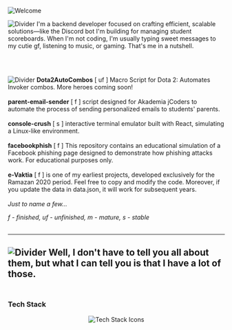 ![Welcome](https://vaxerski.xyz/github/TopGif.gif)

![Divider](https://vaxerski.xyz/github/aboutme2.gif)
I'm a backend developer focused on crafting efficient, scalable solutions—like the Discord bot I'm building for managing student scoreboards. When I'm not coding, I'm usually typing sweet messages to my cutie gf, listening to music, or gaming. That's me in a nutshell.<br/>
<br/>

<br/>

![Divider](https://vaxerski.xyz/github/repos1.gif)
**Dota2AutoCombos** [ uf ] Macro Script for Dota 2: Automates Invoker combos. More heroes coming soon! <br/><br/>
**parent-email-sender** [ f ] script designed for Akademia jCoders to automate the process of sending personalized emails to students' parents. <br/><br/>
**console-crush** [ s ]  interactive terminal emulator built with React, simulating a Linux-like environment.<br/><br/>
**facebookphish** [ f ] This repository contains an educational simulation of a Facebook phishing page designed to demonstrate how phishing attacks work. For educational purposes only.<br/><br/>
**e-Vaktia** [ f ] is one of my earliest projects, developed exclusively for the Ramazan 2020 period. Feel free to copy and modify the code. Moreover, if you update the data in data.json, it will work for subsequent years.<br/><br/>
*Just to name a few...*<br/>

*f - finished, uf - unfinished, m - mature, s - stable*<br/><br/>


---
![Divider](https://vaxerski.xyz/github/repos2.gif)
Well, I don't have to tell you all about them, but what I can tell you is that I have a lot of those.<br/><br/>
---

### Tech Stack  

<div align="center">
  <img src="https://skillicons.dev/icons?i=nodejs,express,mongodb,react,docker,linux,php,laravel,python,selenium,figma" alt="Tech Stack Icons" />
</div>



